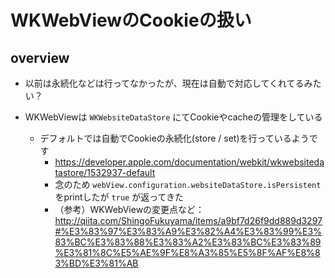 # WKWebViewのCookieの扱い

## overview

- 以前は永続化などは行ってなかったが、現在は自動で対応してくれてるみたい？

- WKWebViewは `WKWebsiteDataStore` にてCookieやcacheの管理をしている
	- デフォルトでは自動でCookieの永続化(store / set)を行っているようです
		- https://developer.apple.com/documentation/webkit/wkwebsitedatastore/1532937-default
		- 念のため `webView.configuration.websiteDataStore.isPersistent` をprintしたが `true` が返ってきた
		- （参考）WKWebViewの変更点など： http://qiita.com/ShingoFukuyama/items/a9bf7d26f9dd889d3297#%E3%83%97%E3%83%A9%E3%82%A4%E3%83%99%E3%83%BC%E3%83%88%E3%83%A2%E3%83%BC%E3%83%89%E3%81%8C%E5%AE%9F%E8%A3%85%E5%8F%AF%E8%83%BD%E3%81%AB	
